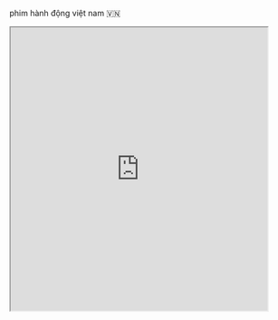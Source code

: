 phim hành động việt nam 🇻🇳

<!DOCTYPE html>
<html>
  <head></head>
  <body>
    <iframe
      src="https://training.stdio.vn"
      width="90%"
      height="500"
      frameborder="1"
    ></iframe>
  </body>
</html>
